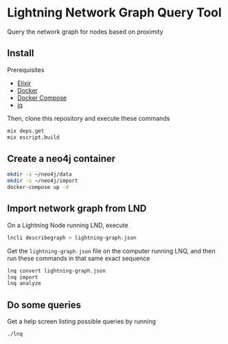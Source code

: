 # Lightning Network Graph Query Tool

Query the network graph for nodes based on proximity

## Install

Prerequisites

* [Elixir](https://elixir-lang.org/install.html)
* [Docker](https://docs.docker.com/engine/install/)
* [Docker Compose](https://docs.docker.com/compose/install/)
* [jq](https://stedolan.github.io/jq/)

Then, clone this repository and execute these commands

```bash
mix deps.get
mix escript.build
```

## Create a neo4j container

```bash
mkdir -s ~/neo4j/data
mkdir -s ~/neo4j/import
docker-compose up -d
```

## Import network graph from LND

On a Lightning Node running LND, execute

```bash
lncli describegraph > lightning-graph.json
```

Get the `lightning-graph.json` file on the computer running LNQ, and then run these commands in that same exact sequence

```bash
lnq convert lightning-graph.json
lnq import
lnq analyze
```

## Do some queries

Get a help screen listing possible queries by running

```bash
./lnq
```